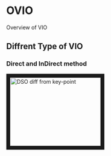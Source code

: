 # OVIO
Overview of VIO
## Diffrent Type of VIO
### Direct and InDirect method
<a href="http://vision.in.tum.de/lsdslam" target="_blank"><img src="https://vision.in.tum.de/_media/research/lsdslam/directvskp.png" 
alt="DSO diff from key-point" width="240" height="180" border="10" /></a>

